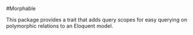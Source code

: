#Morphable

This package provides a trait that adds query scopes for easy querying on polymorphic relations to an Eloquent model.

